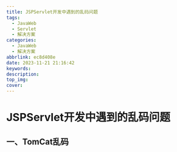 ```yaml
---
title: JSPServlet开发中遇到的乱码问题
tags:
  - JavaWeb
  - Servlet
  - 解决方案
categories:
  - JavaWeb
  - 解决方案
abbrlink: ec8d408e
date: 2023-11-21 21:16:42
keywords:
description:
top_img:
cover:
---
```


# JSPServlet开发中遇到的乱码问题

## 一、TomCat乱码

